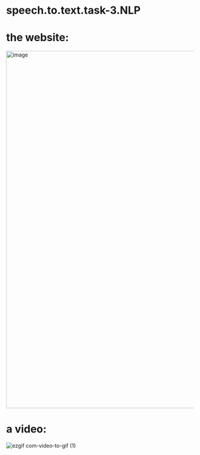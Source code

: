 # speech.to.text.task-3.NLP
# the website:
<img width="960" alt="image" src="https://github.com/shadlol1/speech.to.text.task-3.NLP/assets/138799866/a4ff0dff-b046-423c-83b9-f1173178a37c">



# a video:


![ezgif com-video-to-gif (1)](https://github.com/shadlol1/speech.to.text.task-3.NLP/assets/138799866/cb96b8f4-4941-40b4-90e8-ed7dbf9ec342)
